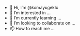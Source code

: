 - 👋 Hi, I’m @komayugeklx
- 👀 I’m interested in ...
- 🌱 I’m currently learning ...
- 💞️ I’m looking to collaborate on ...
- 📫 How to reach me ...

<!---
komayugeklx/komayugeklx is a ✨ special ✨ repository because its `README.md` (this file) appears on your GitHub profile.
You can click the Preview link to take a look at your changes.
--->
